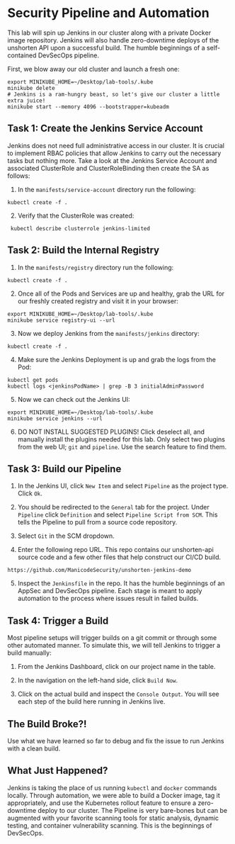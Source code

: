 # Security Pipeline and Automation
This lab will spin up Jenkins in our cluster along with a private Docker image repository. Jenkins will also handle zero-downtime deploys of the unshorten API upon a successful build. The humble beginnings of a self-contained DevSecOps pipeline. 

First, we blow away our old cluster and launch a fresh one:
```
export MINIKUBE_HOME=~/Desktop/lab-tools/.kube
minikube delete
# Jenkins is a ram-hungry beast, so let's give our cluster a little extra juice!
minikube start --memory 4096 --bootstrapper=kubeadm
```

## Task 1: Create the Jenkins Service Account
Jenkins does not need full administrative access in our cluster. It is crucial to implement RBAC policies that allow Jenkins to carry out the necessary tasks but nothing more. Take a look at the Jenkins Service Account and associated ClusterRole and ClusterRoleBinding then create the SA as follows:

1. In the `manifests/service-account` directory run the following:

```
kubectl create -f .
```

2. Verify that the ClusterRole was created:
```
 kubectl describe clusterrole jenkins-limited
 ```

## Task 2: Build the Internal Registry

1. In the `manifests/registry` directory run the following:
```
kubectl create -f .
```

2. Once all of the Pods and Services are up and healthy, grab the URL for our freshly created registry and visit it in your browser:
```
export MINIKUBE_HOME=~/Desktop/lab-tools/.kube
minikube service registry-ui --url
```

3. Now we deploy Jenkins from the `manifests/jenkins` directory:
```
kubectl create -f .
```

4. Make sure the Jenkins Deployment is up and grab the logs from the Pod:
```
kubectl get pods
kubectl logs <jenkinsPodName> | grep -B 3 initialAdminPassword
```

5. Now we can check out the Jenkins UI:
```
export MINIKUBE_HOME=~/Desktop/lab-tools/.kube
minikube service jenkins --url
```

6. DO NOT INSTALL SUGGESTED PLUGINS! Click deselect all, and manually install the plugins needed for this lab. Only select two plugins from the web UI; `git` and `pipeline`. Use the search feature to find them.


## Task 3: Build our Pipeline

1. In the Jenkins UI, click `New Item` and select `Pipeline` as the project type. Click `Ok`.

2. You should be redirected to the `General` tab for the project. Under `Pipeline` click `Definition` and select `Pipeline Script from SCM`. This tells the Pipeline to pull from a source code repository.

3. Select `Git` in the SCM dropdown.

4. Enter the following repo URL. This repo contains our unshorten-api source code and a few other files that help construct our CI/CD build.
```
https://github.com/ManicodeSecurity/unshorten-jenkins-demo
```

5. Inspect the `Jenkinsfile` in the repo. It has the humble beginnings of an AppSec and DevSecOps pipeline. Each stage is meant to apply automation to the process where issues result in failed builds. 

## Task 4: Trigger a Build
Most pipeline setups will trigger builds on a git commit or through some other automated manner. To simulate this, we will tell Jenkins to trigger a build manually:

1. From the Jenkins Dashboard, click on our project name in the table.

2. In the navigation on the left-hand side, click `Build Now`.

3. Click on the actual build and inspect the `Console Output`. You will see each step of the build here running in Jenkins live.

## The Build Broke?!
Use what we have learned so far to debug and fix the issue to run Jenkins with a clean build.

## What Just Happened?

Jenkins is taking the place of us running `kubectl` and `docker` commands locally. Through automation, we were able to build a Docker image, tag it appropriately, and use the Kubernetes rollout feature to ensure a zero-downtime deploy to our cluster. The Pipeline is very bare-bones but can be augmented with your favorite scanning tools for static analysis, dynamic testing, and container vulnerability scanning. This is the beginnings of DevSecOps.
